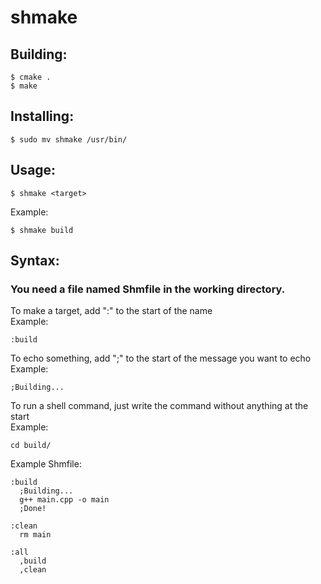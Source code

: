# shmake
## Building:
``` 
$ cmake .
$ make
```
## Installing:
```
$ sudo mv shmake /usr/bin/
```

## Usage:
```
$ shmake <target>
```
Example:
```
$ shmake build
```

## Syntax:
### You need a file named Shmfile in the working directory.  

To make a target, add ":" to the start of the name  
Example:
```
:build
```
To echo something, add ";" to the start of the message you want to echo  
Example:
```
;Building...
```

To run a shell command, just write the command without anything at the start  
Example:
```
cd build/
```
Example Shmfile:
```
:build
  ;Building...
  g++ main.cpp -o main
  ;Done!

:clean
  rm main

:all
  ,build
  ,clean
